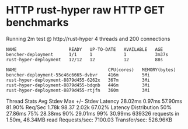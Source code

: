 # HTTP rust-hyper raw HTTP GET benchmarks

Running 2m test @ http://rust-hyper
  4 threads and 200 connections
```
NAME                    READY   UP-TO-DATE   AVAILABLE   AGE
bencher-deployment      1/1     1            1           3m37s
rust-hyper-deployment   12/12   12           12          88s
```
```
NAME                                   CPU(cores)   MEMORY(bytes)   
bencher-deployment-55c46c6665-dvbvr    416m         5Mi             
rust-hyper-deployment-8879d455-6262x   367m         3Mi             
rust-hyper-deployment-8879d455-bdqnb   446m         3Mi             
rust-hyper-deployment-8879d455-rtjfn   360m         3Mi             
```
 
  Thread Stats   Avg      Stdev     Max   +/- Stdev
    Latency    28.02ms    0.97ms  57.90ms   81.90%
    Req/Sec     1.78k    98.37     2.02k    67.02%
  Latency Distribution
     50%   27.86ms
     75%   28.38ms
     90%   29.01ms
     99%   30.99ms
  639326 requests in 1.50m, 46.34MB read
Requests/sec:   7100.03
Transfer/sec:    526.96KB
